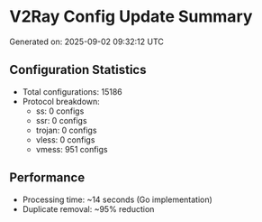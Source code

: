 # V2Ray Config Update Summary
Generated on: 2025-09-02 09:32:12 UTC

## Configuration Statistics
- Total configurations: 15186
- Protocol breakdown:
  - ss: 0 configs
  - ssr: 0 configs
  - trojan: 0 configs
  - vless: 0 configs
  - vmess: 951 configs

## Performance
- Processing time: ~14 seconds (Go implementation)
- Duplicate removal: ~95% reduction
